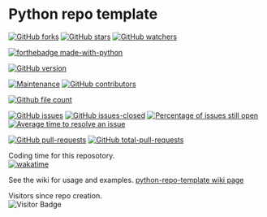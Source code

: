 # Python repo template
[![GitHub forks](https://img.shields.io/github/forks/Lerking/python-repo-template.svg?style=social&label=Fork&maxAge=2592000)](https://GitHub.com/Lerking/python-repo-template/forks/)
[![GitHub stars](https://img.shields.io/github/stars/Lerking/python-repo-template.svg?style=social&label=Star&maxAge=2592000)](https://GitHub.com/Lerking/python-repo-template/stargazers/)
[![GitHub watchers](https://img.shields.io/github/watchers/Lerking/python-repo-template.svg?style=social&label=Watch&maxAge=2592000)](https://GitHub.com/Lerking/python-repo-template/watchers/)

[![forthebadge made-with-python](http://ForTheBadge.com/images/badges/made-with-python.svg)](https://www.python.org/)

[![GitHub version](https://badge.fury.io/gh/Lerking-python-repo-template.svg)](https://github.com/Lerking/python-repo-template)

[![Maintenance](https://img.shields.io/badge/Maintained%3F-yes-green.svg)](https://GitHub.com/Lerking/python-repo-template.github.io/graphs/commit-activity)
[![GitHub contributors](https://img.shields.io/github/contributors/Lerking/python-repo-template.svg)](https://GitHub.com/Lerking/python-repo-template/graphs/contributors/)

[![Github file count](https://img.shields.io/github/directory-file-count/Lerking/python-repo-template)]()

[![GitHub issues](https://img.shields.io/github/issues/Lerking/python-repo-template.svg)](https://GitHub.com/Lerking/python-repo-template/issues/)
[![GitHub issues-closed](https://img.shields.io/github/issues-closed/Lerking/python-repo-template.svg)](https://GitHub.com/Lerking/python-repo-template/issues?q=is%3Aissue+is%3Aclosed)
[![Percentage of issues still open](http://isitmaintained.com/badge/open/Lerking/python-repo-template.svg)](http://isitmaintained.com/project/Lerking/python-repo-template "Percentage of issues still open")
[![Average time to resolve an issue](http://isitmaintained.com/badge/resolution/Lerking/python-repo-template.svg)](http://isitmaintained.com/project/Lerking/python-repo-template "Average time to resolve an issue")

[![GitHub pull-requests](https://img.shields.io/github/issues-pr/Lerking/python-repo-template.svg)](https://GitHub.com/Lerking/python-repo-template/pull)
[![GitHub total-pull-requests](https://badgen.net/github/prs/Lerking/python-repo-template)](https://GitHub.com/Lerking/python-repo-template/pull)

Coding time for this reposotory.</br>
[![wakatime](https://wakatime.com/badge/user/d43f2852-fd6f-45b4-b713-558ad18204d4/project/dcf411f9-6d3e-4b14-9290-5ed419cf4012.svg)](https://wakatime.com/badge/user/d43f2852-fd6f-45b4-b713-558ad18204d4/project/dcf411f9-6d3e-4b14-9290-5ed419cf4012)

See the wiki for usage and examples.
[python-repo-template wiki page](https://github.com/Lerking/python-repo-template/wiki)

Visitors since repo creation.</br>
![Visitor Badge](https://visitor-badge.laobi.icu/badge?page_id=Lerking.python-repo-template)